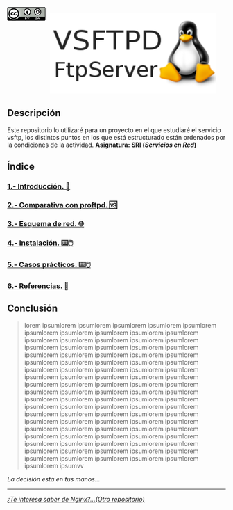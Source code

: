 <img src="./imagenes/MI-LICENCIA88x31.png" style="float: left; margin-right: 10px;" />

![logo vsftp](./imagenes/vsftpdLogo.png)
## Descripción
Este repositorio lo utilizaré para un proyecto en el que estudiaré el servicio  vsftp, los distintos puntos en los que está estructurado están ordenados por la condiciones de la actividad. **Asignatura: SRI (*Servicios en Red*)**

## Índice
### [1.- Introducción. 🔎](documentacion/introduccion.md)
### [2.- Comparativa con proftpd. 🆚](documentacion/ComparativaConApache.md)
### [3.- Esquema de red. 🌐](documentacion/EsquemaDeRed.md)
### [4.- Instalación. ⌨️🖱️](documentacion/CasosPracticos.md)
### [5.- Casos prácticos. ⌨️🖱️](documentacion/CasosPracticos.md)
### [6.- Referencias. 👀](documentacion/referencias.md)

## Conclusión
> lorem ipsumlorem ipsumlorem ipsumlorem ipsumlorem ipsumlorem ipsumlorem ipsumlorem ipsumlorem ipsumlorem ipsumlorem ipsumlorem ipsumlorem ipsumlorem ipsumlorem ipsumlorem ipsumlorem ipsumlorem ipsumlorem ipsumlorem ipsumlorem ipsumlorem ipsumlorem ipsumlorem ipsumlorem ipsumlorem ipsumlorem ipsumlorem ipsumlorem ipsumlorem ipsumlorem ipsumlorem ipsumlorem ipsumlorem ipsumlorem ipsumlorem ipsumlorem ipsumlorem ipsumlorem ipsumlorem ipsumlorem ipsumlorem ipsumlorem ipsumlorem ipsumlorem ipsumlorem ipsumlorem ipsumlorem ipsumlorem ipsumlorem ipsumlorem ipsumlorem ipsumlorem ipsumlorem ipsumlorem ipsumlorem ipsumlorem ipsumlorem ipsumlorem ipsumlorem ipsumlorem ipsumlorem ipsumlorem ipsumlorem ipsumlorem ipsumlorem ipsumlorem ipsumlorem ipsumlorem ipsumlorem ipsumlorem ipsumlorem ipsumlorem ipsumlorem ipsumlorem ipsumlorem ipsumlorem ipsumlorem ipsumlorem ipsumlorem ipsumlorem ipsumlorem ipsumlorem ipsumlorem ipsumlorem ipsumlorem ipsumlorem ipsumlorem ipsumlorem ipsumlorem ipsumlorem ipsumlorem ipsumlorem ipsumlorem ipsumlorem ipsumlorem ipsumlorem ipsumvv

*La decisión está en tus manos...*
________________________________________
*[¿Te interesa saber de Nginx?...(Otro repositorio)](https://github.com/FJmonge00/nginx_SRI)*